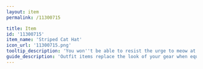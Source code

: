 ```yaml
---
layout: item
permalink: /11300715

title: Item
id: '11300715'
item_name: 'Striped Cat Hat'
icon_url: '11300715.png'
tooltip_description: 'You won''t be able to resist the urge to meow at others when wearing this adorable striped cat hat.'
guide_description: 'Outfit items replace the look of your gear when equipped.'
---
```

